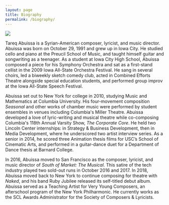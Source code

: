 ```yaml
---
layout: page
title: Biography
permalink: /biography/
---
```


<img src="/assets/Columbians Compose crop.jpeg">

<p>Tareq Abuissa is a Syrian-American composer, lyricist, and music director. Abuissa was born on October 29, 1991 and grew up in Iowa City. He studied cello and piano at the Preucil School of Music, and taught himself guitar and songwriting as a teenager. As a student at Iowa City High School, Abuissa composed a piece for his Symphony Orchestra and sat as a first-stand cellist in the 2009 Iowa All-State Orchestra Festival. He sang in several choirs, led a biweekly sketch comedy club, acted in Combined Efforts Theatre alongside special education students, and performed group improv at the Iowa All-State Speech Festival.</p>

<p>Abuissa set out to New York for college in 2010, studying Music and Mathematics at Columbia University. His four-movement composition <i>Seasonal</i> and other works of chamber music were performed by student ensembles in venues including Columbia's Miller Theatre. Abuissa developed a love of lyric-writing and musical theatre while co-composing Columbia's 118th Annual Varsity Show, <i>The Corporate Core</i>. He held two Lincoln Center internships: in Strategy &amp; Business Development, then in Media Development, where he underscored two artist interview series. As a senior in 2014, he scored three Animation thesis films for USC’s School of Cinematic Arts, and performed in a guitar-dance duet for a Department of Dance thesis at Barnard College.</p>

<p>In 2016, Abuissa moved to San Francisco as the composer, lyricist, and music director of <i>South of Market: The Musical</i>. This satire of the tech industry played two sold-out runs in October 2016 and 2017. In 2018, Abuissa moved back to New York to continue composing for theatre with <i>Naked</i>, and his band Ruby Jubilee released its self-titled debut album. Abuissa served as a Teaching Artist for Very Young Composers, an afterschool program of the New York Philharmonic. He currently works as the SCL Awards Administrator for the Society of Composers &amp; Lyricists.</p>